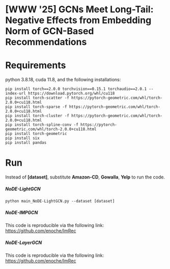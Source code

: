 # [WWW '25] GCNs Meet Long-Tail: Negative Effects from Embedding Norm of GCN-Based Recommendations

# Requirements
python 3.8.18, cuda 11.8, and the following installations:
```
pip install torch==2.0.0 torchvision==0.15.1 torchaudio==2.0.1 --index-url https://download.pytorch.org/whl/cu118
pip install torch-scatter -f https://pytorch-geometric.com/whl/torch-2.0.0+cu118.html
pip install torch-sparse -f https://pytorch-geometric.com/whl/torch-2.0.0+cu118.html
pip install torch-cluster -f https://pytorch-geometric.com/whl/torch-2.0.0+cu118.html
pip install torch-spline-conv -f https://pytorch-geometric.com/whl/torch-2.0.0+cu118.html
pip install torch-geometric
pip install six
pip install pandas
```

# Run
Instead of **[dataset]**, substitute **Amazon-CD**, **Gowalla**, **Yelp** to run the code.
##### NoDE-LightGCN
```
python main_NoDE-LightGCN.py --dataset [dataset]
```

##### NoDE-IMPGCN
This code is reproducible via the following link: https://github.com/enoche/ImRec

##### NoDE-LayerGCN
This code is reproducible via the following link: https://github.com/enoche/ImRec
